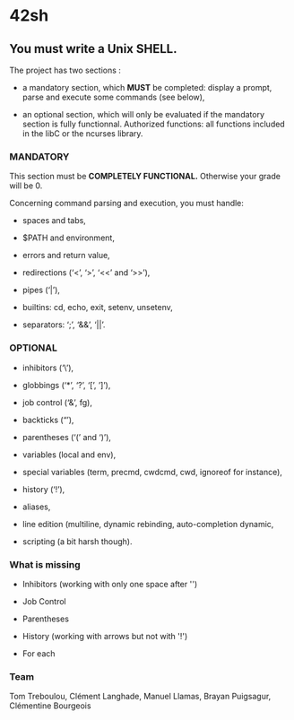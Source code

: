 # 42sh

## You must write a Unix SHELL.

The project has two sections :

- a mandatory section, which **MUST** be completed: display a prompt, parse and execute some commands (see below),

- an optional section, which will only be evaluated if the mandatory section is fully functionnal.
Authorized functions: all functions included in the libC or the ncurses library.




### MANDATORY




This section must be **COMPLETELY FUNCTIONAL.** Otherwise your grade will be 0.

Concerning command parsing and execution, you must handle:

- spaces and tabs,

- $PATH and environment,

- errors and return value,

- redirections (‘<’, ‘>’, ‘<<’ and ‘>>’),

- pipes (‘|’),

- builtins: cd, echo, exit, setenv, unsetenv,

- separators: ‘;’, ‘&&’, ‘||’.




 ### OPTIONAL




- inhibitors (‘\’),

- globbings (‘*’, ‘?’, ‘[’, ’]’),

- job control (‘&’, fg),

- backticks (“’),

- parentheses (‘(’ and ‘)’),

- variables (local and env),

- special variables (term, precmd, cwdcmd, cwd, ignoreof for instance),

- history (‘!’),

- aliases,

- line edition (multiline, dynamic rebinding, auto-completion dynamic,

- scripting (a bit harsh though).




### What is missing




- Inhibitors (working with only one space after '')

- Job Control

- Parentheses

- History (working with arrows but not with '!')

- For each


### Team

Tom Treboulou, Clément Langhade, Manuel Llamas, Brayan Puigsagur, Clémentine Bourgeois
